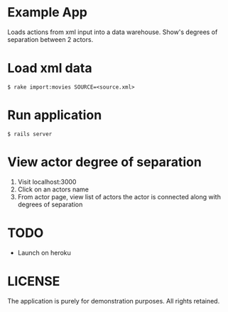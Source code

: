 # Example App

Loads actions from xml input into a data warehouse. Show's degrees of
separation between 2 actors.

# Load xml data

    $ rake import:movies SOURCE=<source.xml>

# Run application

    $ rails server

# View actor degree of separation

1. Visit localhost:3000
2. Click on an actors name
3. From actor page, view list of actors the actor is connected along with
   degrees of separation

# TODO

- Launch on heroku

# LICENSE

The application is purely for demonstration purposes. All rights retained.
